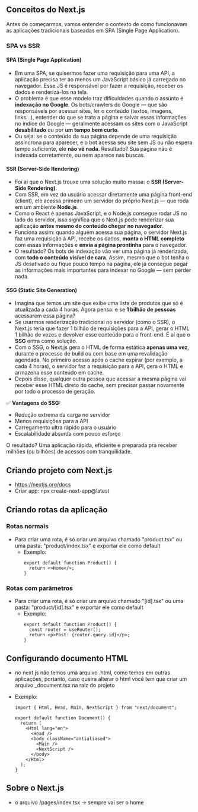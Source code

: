 ## Conceitos do Next.js

Antes de começarmos, vamos entender o contexto de como funcionavam as aplicações tradicionais baseadas em SPA (Single Page Application).

### SPA vs SSR

#### SPA (Single Page Application)

- Em uma SPA, se quisermos fazer uma requisição para uma API, a aplicação precisa ter ao menos um JavaScript básico já carregado no navegador. Esse JS é responsável por fazer a requisição, receber os dados e renderizá-los na tela.
- O problema é que esse modelo traz dificuldades quando o assunto é **indexação no Google**. Os bots/crawlers do Google — que são responsáveis por acessar sites, ler o conteúdo (textos, imagens, links...), entender do que se trata a página e salvar essas informações no índice do Google — geralmente acessam os sites com o JavaScript **desabilitado** ou por **um tempo bem curto**.
- Ou seja: se o conteúdo da sua página depende de uma requisição assíncrona para aparecer, e o bot acessa seu site sem JS ou não espera tempo suficiente, ele **não vê nada**. Resultado? Sua página não é indexada corretamente, ou nem aparece nas buscas.

#### SSR (Server-Side Rendering)

- Foi aí que o Next.js trouxe uma solução muito massa: o **SSR (Server-Side Rendering)**.
- Com SSR, em vez do usuário acessar diretamente uma página front-end (client), ele acessa primeiro um servidor do próprio Next.js — que roda em um ambiente **Node.js**.
- Como o React é apenas JavaScript, e o Node.js consegue rodar JS no lado do servidor, isso significa que o Next.js pode renderizar sua aplicação **antes mesmo do conteúdo chegar no navegador**.
- Funciona assim: quando alguém acessa sua página, o servidor Next.js faz uma requisição à API, recebe os dados, **monta o HTML completo** com essas informações e **envia a página prontinha** para o navegador.
- O resultado? Os bots de indexação vão ver uma página já renderizada, com **todo o conteúdo visível de cara**. Assim, mesmo que o bot tenha o JS desativado ou fique pouco tempo na página, ele já consegue pegar as informações mais importantes para indexar no Google — sem perder nada.

#### SSG (Static Site Generation)

- Imagina que temos um site que exibe uma lista de produtos que só é atualizada a cada 4 horas. Agora pensa: e se **1 bilhão de pessoas** acessarem essa página?
- Se usarmos renderização tradicional no servidor (como o SSR), o Next.js teria que fazer 1 bilhão de requisições para a API, gerar o HTML 1 bilhão de vezes e devolver esse conteúdo para o front-end. É aí que o **SSG** entra como solução.
- Com o SSG, o Next.js gera o HTML de forma estática **apenas uma vez**, durante o processo de build ou com base em uma revalidação agendada. No primeiro acesso após o cache expirar (por exemplo, a cada 4 horas), o servidor faz a requisição para a API, gera o HTML e armazena esse conteúdo em cache.
- Depois disso, qualquer outra pessoa que acessar a mesma página vai receber esse HTML direto do cache, sem precisar passar novamente por todo o processo de geração.

✅ **Vantagens do SSG:**

- Redução extrema da carga no servidor
- Menos requisições para a API
- Carregamento ultra rápido para o usuário
- Escalabilidade absurda com pouco esforço

O resultado? Uma aplicação rápida, eficiente e preparada pra receber milhões (ou bilhões) de acessos com tranquilidade.

## Criando projeto com Next.js

- https://nextjs.org/docs
- Criar app: npx create-next-app@latest

## Criando rotas da aplicação

### Rotas normais

- Para criar uma rota, é só criar um arquivo chamado "product.tsx" ou uma pasta: "product/index.tsx" e exportar ele como default
  - Exemplo:
    ```tsx
    export default function Product() {
      return <>Home</>;
    }
    ```

### Rotas com parâmetros

- Para criar uma rota, é só criar um arquivo chamado "[id].tsx" ou uma pasta: "product/[id].tsx" e exportar ele como default
  - Exemplo:
    ```tsx
    export default function Product() {
      const router = useRouter();
      return <p>Post: {router.query.id}</p>;
    }
    ```

## Configurando documento HTML

- no next.js não temos uma arquivo .html, como temos em outras aplicações, portanto, caso queira alterar o html você tem que criar um arquivo \_document.tsx na raiz do projeto
- Exemplo:

  ```tsx
  import { Html, Head, Main, NextScript } from "next/document";

  export default function Document() {
    return (
      <Html lang="en">
        <Head />
        <body className="antialiased">
          <Main />
          <NextScript />
        </body>
      </Html>
    );
  }
  ```

## Sobre o Next.js

- o arquivo /pages/index.tsx -> sempre vai ser o home
